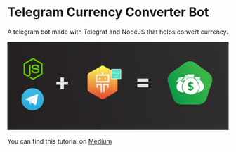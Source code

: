 # Telegram Currency Converter Bot

A telegram bot made with Telegraf and NodeJS that helps convert currency.

![Covert](./docs/images/mediumcover.png)

You can find this tutorial on [Medium](https://medium.com/p/84d15b10597c?source=user_profile---------2------------------)
